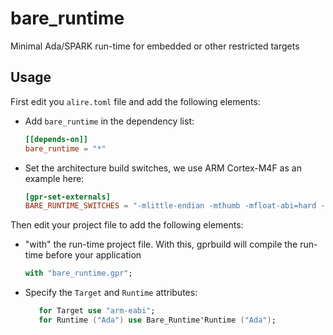 # bare_runtime
Minimal Ada/SPARK run-time for embedded or other restricted targets

## Usage

First edit you `alire.toml` file and add the following elements:
 - Add `bare_runtime` in the dependency list:
   ```toml
   [[depends-on]]
   bare_runtime = "*"
   ```
 - Set the architecture build switches, we use ARM Cortex-M4F as an example here:
   ```toml
   [gpr-set-externals]
   BARE_RUNTIME_SWITCHES = "-mlittle-endian -mthumb -mfloat-abi=hard -mcpu=cortex-m4 -mfpu=fpv4-sp-d16"
   ```

Then edit your project file to add the following elements:
 - "with" the run-time project file. With this, gprbuild will compile the run-time before your application
   ```ada
   with "bare_runtime.gpr";
   ```
 - Specify the `Target` and `Runtime` attributes:
   ```ada
      for Target use "arm-eabi";
      for Runtime ("Ada") use Bare_Runtime'Runtime ("Ada");
   ```
